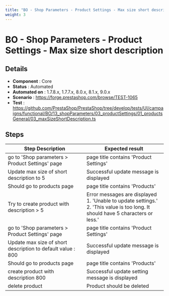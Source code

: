 ```yaml
---
title: "BO - Shop Parameters - Product Settings - Max size short description"
weight: 3
---
```


# BO - Shop Parameters - Product Settings - Max size short description
## Details
* **Component** : Core
* **Status** : Automated
* **Automated on** : 1.7.8.x, 1.7.7.x, 8.0.x, 8.1.x, 9.0.x
* **Scenario** : https://forge.prestashop.com/browse/TEST-1065
* **Test** : https://github.com/PrestaShop/PrestaShop/tree/develop/tests/UI/campaigns/functional/BO/13_shopParameters/03_productSettings/01_productsGeneral/03_maxSizeShortDescription.ts

## Steps
| Step Description | Expected result |
| ----- | ----- |
| go to 'Shop parameters > Product Settings' page | page title contains 'Product Settings' |
| Update max size of short description to 5 | Successful update message is displayed |
| Should go to products page | page title contains 'Products' |
| Try to create product with description > 5 | Error messages are displayed<br>1. 'Unable to update settings.'<br>2. 'This value is too long. It should have 5 characters or less.' |
| go to 'Shop parameters > Product Settings' page | page title contains 'Product Settings' |
| Update max size of short description to default value : 800 | Successful update message is displayed |
| Should go to products page | page title contains 'Products' |
| create product with description 800 | Successful update setting message is displayed |
| delete product | Product should be deleted |